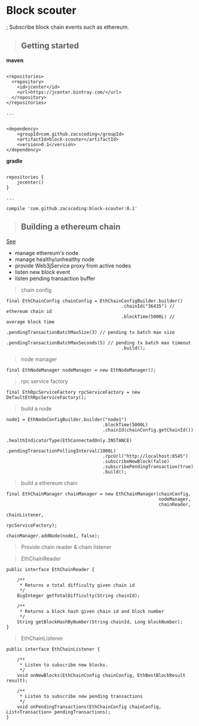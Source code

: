 # Block scouter
; Subscribe block chain events such as ethereum.

> ## Getting started

**maven**  

```aidl

<repositories>
  <repository>
    <id>jcenter</id>
    <url>https://jcenter.bintray.com/</url>
  </repository>
</repositories>

...


<dependency>
	<groupId>com.github.zacscoding</groupId>
	<artifactId>block-scouter</artifactId>
	<version>0.1</version>
</dependency>
```

**gradle**  

```aidl

repositories {
    jecenter()
}

...

compile 'com.github.zacscoding:block-scouter:0.1'

``` 

> ## Building a ethereum chain  
[See](src/test/java/com/github/zacscoding/blockscouter/dev/ChainManagerConsoleTest.java)

- manage ethereum's node 
- manage healthy/unhealthy node
- provide Web3jService proxy from active nodes
- listen new block event 
- listen pending transaction buffer

> chain config

```
final EthChainConfig chainConfig = EthChainConfigBuilder.builder()
                                           .chainId("36435") // ethereum chain id
                                           .blockTime(5000L) // average block time
                                           .pendingTransactionBatchMaxSize(3) // pending tx batch max size
                                           .pendingTransactionBatchMaxSeconds(5) // pending tx batch max timeout
                                           .build();
```  

> node manager

```
final EthNodeManager nodeManager = new EthNodeManager();
```

> rpc service factory

```
final EthRpcServiceFactory rpcServiceFactory = new DefaultEthRpcServiceFactory();
``` 

> build a node

```aidl
node1 = EthNodeConfigBuilder.builder("node1")
                                    .blockTime(5000L)
                                    .chainId(chainConfig.getChainId())
                                    .healthIndicatorType(EthConnectedOnly.INSTANCE)
                                    .pendingTransactionPollingInterval(1000L)
                                    .rpcUrl("http://localhost:8545")
                                    .subscribeNewBlock(false)
                                    .subscribePendingTransaction(true)
                                    .build();
```

> build a ethereum chain

```
final EthChainManager chainManager = new EthChainManager(chainConfig,
                                                         nodeManager,
                                                         chainReader,
                                                         chainListener,
                                                         rpcServiceFactory);

chainManager.addNode(node1, false);
```

> Provide chain reader & chain listener

> EthChainReader

```
public interface EthChainReader {

    /**
     * Returns a total difficulty given chain id
     */
    BigInteger getTotalDifficulty(String chainId);

    /**
     * Returns a block hash given chain id and block number
     */
    String getBlockHashByNumber(String chainId, Long blockNumber);
}
```

> EthChainListener

```
public interface EthChainListener {

    /**
     * Listen to subscribe new blocks.
     */
    void onNewBlocks(EthChainConfig chainConfig, EthBestBlockResult result);

    /**
     * Listen to subscribe new pending transactions
     */
    void onPendingTransactions(EthChainConfig chainConfig, List<Transaction> pendingTransactions);
}
```

